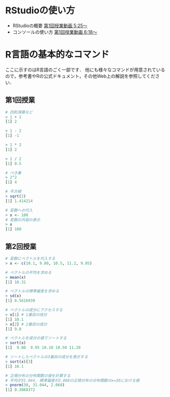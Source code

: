 # RStudioの使い方

- RStudioの概要 [第1回授業動画 5:25～](https://youtu.be/D_CBlEg2u40?t=324)
- コンソールの使い方 [第1回授業動画 6:18～](https://youtu.be/D_CBlEg2u40?t=378)


# R言語の基本的なコマンド

ここに示すのはR言語のごく一部です．
他にも様々なコマンドが用意されているので，参考書やRの公式ドキュメント，その他Web上の解説を参照してください．


## 第1回授業

```r
# 四則演算など
> 1 + 1
[1] 2

> 1 - 2
[1] -1

> 1 * 2
[1] 2

> 1 / 2
[1] 0.5

# べき乗
> 2^2
[1] 4

# 平方根
> sqrt(2)
[1] 1.414214

# 変数への代入
> x <- 100
# 変数の内容の表示
> x
[1] 100
```

## 第2回授業

```r
# 変数にベクトルを代入する
> x <- c(10.1, 9.80, 10.5, 11.2, 9.95)

# ベクトルの平均を求める
> mean(x)
[1] 10.31

# ベクトルの標準偏差を求める
> sd(x)
[1] 0.5616939

# ベクトルの成分にアクセスする
> x[1] # 1番目の成分
[1] 10.1
> x[2] # 2番目の成分
[1] 9.8

# ベクトルを成分の値でソートする
> sort(x)
[1]  9.80  9.95 10.10 10.50 11.20

# ソートしたベクトルの3番目の成分を表示する
> sort(x)[3]
[1] 10.1

# 正規分布の分布関数の値を計算する
# 平均が31.044, 標準偏差が2.068の正規分布の分布関数のx=30における値
> pnorm(30, 31.044, 2.068)
[1] 0.3068372
```

